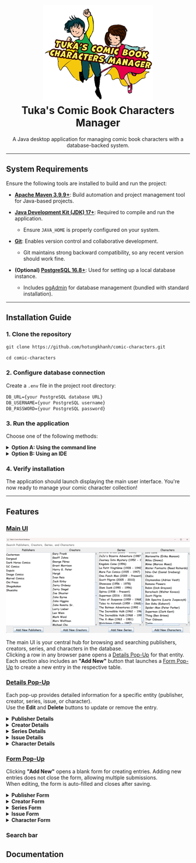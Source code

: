 <h1 align="center">
  <img src="src/docs/assets/icon.png" width="300px" alt="App Icon"/><br/>
  <strong>Tuka's Comic Book Characters Manager</strong>
</h1>

<p align="center">
  A Java desktop application for managing comic book characters with a database-backed system.
</p>

<hr/>

## System Requirements

Ensure the following tools are installed to build and run the project:

- **[Apache Maven 3.9.9+](https://maven.apache.org/download.cgi)**: Build automation and project management tool for Java-based projects.

- **[Java Development Kit (JDK) 17+](https://www.oracle.com/au/java/technologies/downloads/)**: Required to compile and run the application.
    - Ensure `JAVA_HOME` is properly configured on your system.

- **[Git](https://git-scm.com/download/)**: Enables version control and collaborative development.
    - Git maintains strong backward compatibility, so any recent version should work fine.

- **(Optional) [PostgreSQL 16.8+](https://www.postgresql.org/download/)**: Used for setting up a local database instance.
    - Includes [pgAdmin](https://www.pgadmin.org/) for database management (bundled with standard installation).

---

## Installation Guide

### 1. Clone the repository

```
git clone https://github.com/hotungkhanh/comic-characters.git
```
```
cd comic-characters
```

### 2. Configure database connection

Create a `.env` file in the project root directory:

```properties
DB_URL={your PostgreSQL database URL}
DB_USERNAME={your PostgreSQL username}
DB_PASSWORD={your PostgreSQL password}
```

### 3. Run the application

Choose one of the following methods:

<details>
<summary><strong>Option A: Using the command line</strong></summary>

Build the application:
```bash
mvn clean package
```

Run the JAR file:
```bash
java -jar target/comic-characters-1.0-SNAPSHOT.jar
```
</details>

<details>
<summary><strong>Option B: Using an IDE</strong></summary>

1. Open the project in your IDE (IntelliJ IDEA, Eclipse, etc.)
2. Navigate to the main class:
   ```
   src/main/java/com/tuka/comiccharacters/ui/MainApp.java
   ```
3. Run the `main()` method:

   <img src="src/docs/assets/main-app.png" alt="MainApp.java screenshot"/>
</details>

### 4. Verify installation

The application should launch displaying the main user interface. You're now ready to manage your comic character collection!

---

## Features

### [Main UI](#main-ui)

<img src="src/docs/assets/main-ui.png" alt="Main UI screenshot" width="700"/>

The main UI is your central hub for browsing and searching publishers, creators, series, and characters in the database.  
Clicking a row in any browser pane opens a [Details Pop-Up](#details-pop-up) for that entity.  
Each section also includes an **"Add New"** button that launches a [Form Pop-Up](#form-pop-up) to create a new entry in the respective table.

### [Details Pop-Up](#details-pop-up)

Each pop-up provides detailed information for a specific entity (publisher, creator, series, issue, or character).  
Use the **Edit** and **Delete** buttons to update or remove the entry.

<details>
  <summary><strong><a id="publisher-details">Publisher Details</a></strong></summary>

Displays an overview of the publisher, along with related series and characters.  
Clicking a row opens the corresponding [Series Details](#series-details) or [Character Details](#character-details).

<img src="src/docs/assets/publisher-details.png" alt="Publisher Details screenshot" width="700"/>
</details>

<details>
  <summary><strong><a id="creator-details">Creator Details</a></strong></summary>

Shows the creator's profile, credited characters, and issues they contributed to.  
Click a row to view [Character Details](#character-details) or [Issue Details](#issue-details).

<img src="src/docs/assets/creator-details.png" alt="Creator Details screenshot" width="700"/>
</details>

<details>
  <summary><strong><a id="series-details">Series Details</a></strong></summary>

Includes title, publication years, publisher, an overview, and a list of related issues.  
Click the publisher to view [Publisher Details](#publisher-details) or an issue to view [Issue Details](#issue-details).  
Use the **"Add New Issues"** button to add issues linked to this series.

<img src="src/docs/assets/series-details.png" alt="Series Details screenshot" width="700"/>
</details>

<details>
  <summary><strong><a id="issue-details">Issue Details</a></strong></summary>

Provides release details (publisher, date, price), an overview, and lists of involved creators and characters.  
Links navigate to [Series Details](#series-details), [Publisher Details](#publisher-details), [Creator Details](#creator-details), or [Character Details](#character-details) depending on the selected item.

<img src="src/docs/assets/issue-details.png" alt="Issue Details screenshot" width="700"/>
</details>

<details>
  <summary><strong><a id="character-details">Character Details</a></strong></summary>

Displays the character's publisher, alias, overview, creators, first appearance, and list of featured issues.  
Links navigate to [Publisher Details](#publisher-details), [Creator Details](#creator-details), or [Issue Details](#issue-details) accordingly.

<img src="src/docs/assets/character-details.png" alt="Character Details screenshot" width="700"/>
</details>

### [Form Pop-Up](#form-pop-up)

Clicking **"Add New"** opens a blank form for creating entries. Adding new entries does not close the form, allowing multiple submissions.  
When editing, the form is auto-filled and closes after saving.

<details>
  <summary><strong><a id="publisher-form">Publisher Form</a></strong></summary>

Enter the publisher's name and click the button to save.

<img src="src/docs/assets/publisher-form.png" alt="Publisher Form screenshot" width="600"/>
</details>

<details>
  <summary><strong><a id="creator-form">Creator Form</a></strong></summary>

Input the creator's name, image URL, and an overview (max 3000 characters).  
Click the button to save.

<img src="src/docs/assets/creator-form.png" alt="Creator Form screenshot" width="700"/>
</details>

<details>
  <summary><strong><a id="series-form">Series Form</a></strong></summary>

Enter the series title, publication years, and an overview (max 3000 characters).  
Select the publisher from the dropdown (keyboard search supported), then click the button to save.

<img src="src/docs/assets/series-form.png" alt="Series Form screenshot" width="700"/>
</details>

<details>
  <summary><strong><a id="issue-form">Issue Form</a></strong></summary>

Fill in the issue number, overview (max 3000 characters), release date (YYYY-MM-DD), price in USD, and image URL.
- **Annual** checkbox: Marks the issue as an annual.
- **Creators**: Search, select roles, and click **Add Creator(s) by Roles**. Multiple selections allowed (Ctrl/Cmd).
- **Characters**: Search, select, and click **Add Character(s)**.

Double-check all tables before clicking the button to save.

<img src="src/docs/assets/issue-form.png" alt="Issue Form screenshot" width="700"/>
</details>

<details>
  <summary><strong><a id="character-form">Character Form</a></strong></summary>

Provide name, alias, image URL, and overview (max 3000 characters).
- Select publisher from the dropdown (keyboard search supported).
- **Creators**: Search, select, and click **Add Creator(s)**. Multiple selections allowed (Ctrl/Cmd).
- **First Appearance**: Choose a series, then an issue (required if series is chosen).

Click the button to save.

<img src="src/docs/assets/character-form.png" alt="Character Form screenshot" width="700"/>
</details>


### Search bar




## Documentation

